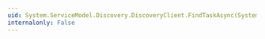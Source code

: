 ```yaml
---
uid: System.ServiceModel.Discovery.DiscoveryClient.FindTaskAsync(System.ServiceModel.Discovery.FindCriteria)
internalonly: False
---
```

